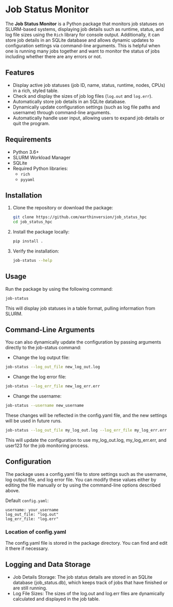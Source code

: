 # Job Status Monitor

The **Job Status Monitor** is a Python package that monitors job statuses on SLURM-based systems, displaying job details such as runtime, status, and log file sizes using the `Rich` library for console output. Additionally, it can store job details in an SQLite database and allows dynamic updates to configuration settings via command-line arguments. This is helpful when one is running many jobs together and want to monitor the status of jobs including whether there are any errors or not.

## Features

- Display active job statuses (job ID, name, status, runtime, nodes, CPUs) in a rich, styled table.
- Check and display the sizes of job log files (`log.out` and `log.err`).
- Automatically store job details in an SQLite database.
- Dynamically update configuration settings (such as log file paths and username) through command-line arguments.
- Automatically handle user input, allowing users to expand job details or quit the program.

## Requirements

- Python 3.6+
- SLURM Workload Manager
- SQLite
- Required Python libraries:
  - `rich`
  - `pyyaml`

## Installation

1. Clone the repository or download the package:

   ```bash
   git clone https://github.com/earthinversion/job_status_hpc
   cd job_status_hpc
   ```
2. Install the package locally:
    ```bash
    pip install .
    ```
3. Verify the installation:
    ```bash
    job-status --help
    ```

## Usage
Run the package by using the following command:
```bash
job-status
```
This will display job statuses in a table format, pulling information from SLURM.

## Command-Line Arguments
You can also dynamically update the configuration by passing arguments directly to the job-status command:

- Change the log output file:
```bash
job-status --log_out_file new_log_out.log
```
- Change the log error file:
```bash
job-status --log_err_file new_log_err.err
```
- Change the username:
```bash
job-status --username new_username
```

These changes will be reflected in the config.yaml file, and the new settings will be used in future runs.

```bash
job-status --log_out_file my_log_out.log --log_err_file my_log_err.err --username user123
```

This will update the configuration to use my_log_out.log, my_log_err.err, and user123 for the job monitoring process.

## Configuration
The package uses a config.yaml file to store settings such as the username, log output file, and log error file. You can modify these values either by editing the file manually or by using the command-line options described above.

Default `config.yaml`:
```
username: your_username
log_out_file: "log.out"
log_err_file: "log.err"
```

### Location of config.yaml
The config.yaml file is stored in the package directory. You can find and edit it there if necessary.

## Logging and Data Storage
- Job Details Storage: The job status details are stored in an SQLite database (job_status.db), which keeps track of jobs that have finished or are still running.
- Log File Sizes: The sizes of the log.out and log.err files are dynamically calculated and displayed in the job table.